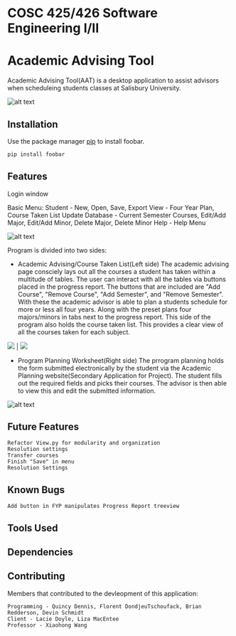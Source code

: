 # COSC 425/426 Software Engineering I/II
# Academic Advising Tool

Academic Advising Tool(AAT) is a desktop application to assist advisors when scheduleing students classes at Salisbury University. 

![alt text](https://github.com/quincden/cosc425AAT/blob/main/Screenshots/WholeProgram.PNG?raw=true)

## Installation

Use the package manager [pip](https://pip.pypa.io/en/stable/) to install foobar.

```bash
pip install foobar
```

## Features
  Login window

  Basic Menu:
    Student - New, Open, Save, Export
    View - Four Year Plan, Course Taken List
    Update Database - Current Semester Courses, Edit/Add Major, Edit/Add Minor, Delete Major, Delete Minor
    Help - Help Menu
    
   ![alt text](https://github.com/quincden/cosc425AAT/blob/main/Screenshots/Menu.PNG?raw=true)
    
  Program is divided into two sides:
    
   - Academic Advising/Course Taken List(Left side)
        The academic advising page consciely lays out all the courses a student has taken within a multitude of tables. The user can interact with all the tables via         buttons placed in the progress report. The buttons that are included are "Add Course", "Remove Course", "Add Semester", and "Remove Semester". With these the         academic advisor is able to plan a students schedule for more or less all four years. Along with the preset plans four majors/minors in tabs next to the               progress report. This side of the program also holds the course taken list. This provides a clear view of all the courses taken for each subject. 
   
   ![](https://github.com/quincden/cosc425AAT/blob/main/Screenshots/AcademicAdvising.PNG)  |  ![](https://github.com/quincden/cosc425AAT/blob/main/Screenshots/CoursetakenList.PNG)
    
   - Program Planning Worksheet(Right side)
        The prrogram planning holds the form submitted electronically by the student via the Academic Planning website(Secondary Application for Project). The student         fills out the required fields and picks their courses. The advisor is then able to view this and edit the submitted information.  
        
   ![alt text](https://github.com/quincden/cosc425AAT/blob/main/Screenshots/ProgramPlanningWorksheet.PNG?raw=true)
        
## Future Features
    
    Refactor View.py for modularity and organization
    Resolution settings
    Transfer courses
    Finish "Save" in menu
    Resolution Settings
    
## Known Bugs
    
    Add button in FYP manipulates Progress Report treeview
    
    

## Tools Used

## Dependencies

## Contributing
  Members that contributed to the devleopment of this application:    
    
    Programming - Quincy Dennis, Florent DondjeuTschoufack, Brian Redderson, Devin Schmidt
    Client - Lacie Doyle, Liza MacEntee
    Professor - Xiaohong Wang
